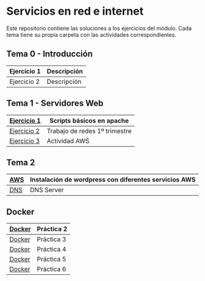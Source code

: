 # Servicios en red e internet

Este repositorio contiene las soluciones a los ejercicios del módulo. Cada tema tiene su propia carpeta con las actividades correspondientes.

## Tema 0 - Introducción

| Ejercicio 1 | Descripción  |
|-------------|--------------|
| Ejercicio 2 | Descripción  |

## Tema 1 - Servidores Web

|[Ejercicio 1](Tema1/Trabajando-con-scripts/Practica1.md) | Scripts básicos en apache |
|-------------|--------------|
|[Ejercicio 2](Tema1/Trabajo%201º%20trimestre/Servidoresweb.md) | Trabajo de redes 1º trimestre |
|[Ejercicio 3](Tema1/PracticaAWS/AWS.md) | Actividad AWS |


## Tema 2
|[AWS](Tema2/Practica_Servidor_alojamiento_web.md) | Instalación de wordpress con diferentes servicios AWS |
|-------------|--------------|
|[DNS](Tema2/DNS_Bind.md) | DNS Server |

## Docker
|[Docker](Tema3/docker2.md) | Práctica 2 |
|-------------|--------------|
|[Docker](Tema3/docker3.md) | Práctica 3 |
|[Docker](Tema3/docker4.md) | Práctica 4 |
|[Docker](Tema3/docker5.md) | Práctica 5 |
|[Docker](Tema3/docker6.md) | Práctica 6 |

